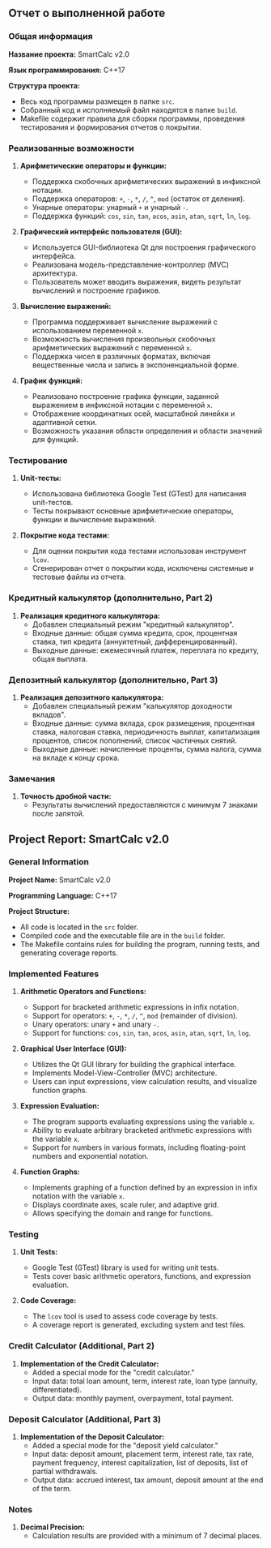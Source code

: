 ## Отчет о выполненной работе

### Общая информация

**Название проекта:** SmartCalc v2.0

**Язык программирования:** C++17

**Структура проекта:**
- Весь код программы размещен в папке `src`.
- Собранный код и исполняемый файл находятся в папке `build`.
- Makefile содержит правила для сборки программы, проведения тестирования и формирования отчетов о покрытии.

### Реализованные возможности

1. **Арифметические операторы и функции:**
   - Поддержка скобочных арифметических выражений в инфиксной нотации.
   - Поддержка операторов: `+`, `-`, `*`, `/`, `^`, `mod` (остаток от деления).
   - Унарные операторы: унарный `+` и унарный `-`.
   - Поддержка функций: `cos`, `sin`, `tan`, `acos`, `asin`, `atan`, `sqrt`, `ln`, `log`.

2. **Графический интерфейс пользователя (GUI):**
   - Используется GUI-библиотека Qt для построения графического интерфейса.
   - Реализована модель-представление-контроллер (MVC) архитектура.
   - Пользователь может вводить выражения, видеть результат вычислений и построение графиков.

3. **Вычисление выражений:**
   - Программа поддерживает вычисление выражений с использованием переменной `x`.
   - Возможность вычисления произвольных скобочных арифметических выражений с переменной `x`.
   - Поддержка чисел в различных форматах, включая вещественные числа и запись в экспоненциальной форме.

4. **График функций:**
   - Реализовано построение графика функции, заданной выражением в инфиксной нотации с переменной `x`.
   - Отображение координатных осей, масштабной линейки и адаптивной сетки.
   - Возможность указания области определения и области значений для функций.

### Тестирование

1. **Unit-тесты:**
   - Использована библиотека Google Test (GTest) для написания unit-тестов.
   - Тесты покрывают основные арифметические операторы, функции и вычисление выражений.

2. **Покрытие кода тестами:**
   - Для оценки покрытия кода тестами использован инструмент `lcov`.
   - Сгенерирован отчет о покрытии кода, исключены системные и тестовые файлы из отчета.

### Кредитный калькулятор (дополнительно, Part 2)

1. **Реализация кредитного калькулятора:**
   - Добавлен специальный режим "кредитный калькулятор".
   - Входные данные: общая сумма кредита, срок, процентная ставка, тип кредита (аннуитетный, дифференцированный).
   - Выходные данные: ежемесячный платеж, переплата по кредиту, общая выплата.

### Депозитный калькулятор (дополнительно, Part 3)

1. **Реализация депозитного калькулятора:**
   - Добавлен специальный режим "калькулятор доходности вкладов".
   - Входные данные: сумма вклада, срок размещения, процентная ставка, налоговая ставка, периодичность выплат, капитализация процентов, список пополнений, список частичных снятий.
   - Выходные данные: начисленные проценты, сумма налога, сумма на вкладе к концу срока.

### Замечания

1. **Точность дробной части:**
   - Результаты вычислений предоставляются с минимум 7 знаками после запятой.

## Project Report: SmartCalc v2.0

### General Information

**Project Name:** SmartCalc v2.0

**Programming Language:** C++17

**Project Structure:**
- All code is located in the `src` folder.
- Compiled code and the executable file are in the `build` folder.
- The Makefile contains rules for building the program, running tests, and generating coverage reports.

### Implemented Features

1. **Arithmetic Operators and Functions:**
   - Support for bracketed arithmetic expressions in infix notation.
   - Support for operators: `+`, `-`, `*`, `/`, `^`, `mod` (remainder of division).
   - Unary operators: unary `+` and unary `-`.
   - Support for functions: `cos`, `sin`, `tan`, `acos`, `asin`, `atan`, `sqrt`, `ln`, `log`.

2. **Graphical User Interface (GUI):**
   - Utilizes the Qt GUI library for building the graphical interface.
   - Implements Model-View-Controller (MVC) architecture.
   - Users can input expressions, view calculation results, and visualize function graphs.

3. **Expression Evaluation:**
   - The program supports evaluating expressions using the variable `x`.
   - Ability to evaluate arbitrary bracketed arithmetic expressions with the variable `x`.
   - Support for numbers in various formats, including floating-point numbers and exponential notation.

4. **Function Graphs:**
   - Implements graphing of a function defined by an expression in infix notation with the variable `x`.
   - Displays coordinate axes, scale ruler, and adaptive grid.
   - Allows specifying the domain and range for functions.

### Testing

1. **Unit Tests:**
   - Google Test (GTest) library is used for writing unit tests.
   - Tests cover basic arithmetic operators, functions, and expression evaluation.

2. **Code Coverage:**
   - The `lcov` tool is used to assess code coverage by tests.
   - A coverage report is generated, excluding system and test files.

### Credit Calculator (Additional, Part 2)

1. **Implementation of the Credit Calculator:**
   - Added a special mode for the "credit calculator."
   - Input data: total loan amount, term, interest rate, loan type (annuity, differentiated).
   - Output data: monthly payment, overpayment, total payment.

### Deposit Calculator (Additional, Part 3)

1. **Implementation of the Deposit Calculator:**
   - Added a special mode for the "deposit yield calculator."
   - Input data: deposit amount, placement term, interest rate, tax rate, payment frequency, interest capitalization, list of deposits, list of partial withdrawals.
   - Output data: accrued interest, tax amount, deposit amount at the end of the term.

### Notes

1. **Decimal Precision:**
   - Calculation results are provided with a minimum of 7 decimal places.
